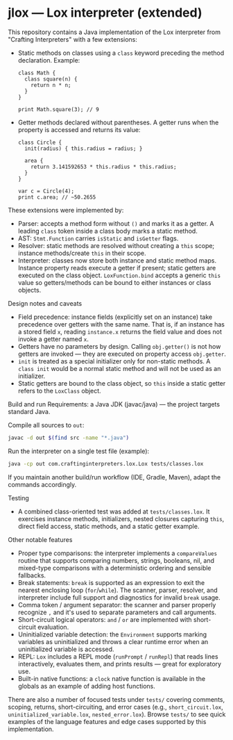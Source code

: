 # jlox — Lox interpreter (extended)

This repository contains a Java implementation of the Lox interpreter from "Crafting Interpreters" with a few extensions:

- Static methods on classes using a `class` keyword preceding the method declaration. Example:

  ```lox
  class Math {
    class square(n) {
      return n * n;
    }
  }

  print Math.square(3); // 9
  ```

- Getter methods declared without parentheses. A getter runs when the property is accessed and returns its value:

  ```lox
  class Circle {
    init(radius) { this.radius = radius; }

    area {
      return 3.141592653 * this.radius * this.radius;
    }
  }

  var c = Circle(4);
  print c.area; // ~50.2655
  ```

These extensions were implemented by:

- Parser: accepts a method form without `()` and marks it as a getter. A leading `class` token inside a class body marks a static method.
- AST: `Stmt.Function` carries `isStatic` and `isGetter` flags.
- Resolver: static methods are resolved without creating a `this` scope; instance methods/create `this` in their scope.
- Interpreter: classes now store both instance and static method maps. Instance property reads execute a getter if present; static getters are executed on the class object. `LoxFunction.bind` accepts a generic `this` value so getters/methods can be bound to either instances or class objects.

Design notes and caveats
- Field precedence: instance fields (explicitly set on an instance) take precedence over getters with the same name. That is, if an instance has a stored field `x`, reading `instance.x` returns the field value and does not invoke a getter named `x`.
- Getters have no parameters by design. Calling `obj.getter()` is not how getters are invoked — they are executed on property access `obj.getter`.
- `init` is treated as a special initializer only for non-static methods. A `class init` would be a normal static method and will not be used as an initializer.
- Static getters are bound to the class object, so `this` inside a static getter refers to the `LoxClass` object.

Build and run
Requirements: a Java JDK (javac/java) — the project targets standard Java.

Compile all sources to `out`:

```bash
javac -d out $(find src -name "*.java")
```

Run the interpreter on a single test file (example):

```bash
java -cp out com.craftinginterpreters.lox.Lox tests/classes.lox
```

If you maintain another build/run workflow (IDE, Gradle, Maven), adapt the commands accordingly.

Testing
- A combined class-oriented test was added at `tests/classes.lox`. It exercises instance methods, initializers, nested closures capturing `this`, direct field access, static methods, and a static getter example.

Other notable features
- Proper type comparisons: the interpreter implements a `compareValues` routine that supports comparing numbers, strings, booleans, nil, and mixed-type comparisons with a deterministic ordering and sensible fallbacks.
- Break statements: `break` is supported as an expression to exit the nearest enclosing loop (`for`/`while`). The scanner, parser, resolver, and interpreter include full support and diagnostics for invalid `break` usage.
- Comma token / argument separator: the scanner and parser properly recognize `,` and it's used to separate parameters and call arguments.
- Short-circuit logical operators: `and` / `or` are implemented with short-circuit evaluation.
- Uninitialized variable detection: the `Environment` supports marking variables as uninitialized and throws a clear runtime error when an uninitialized variable is accessed.
- REPL: `Lox` includes a REPL mode (`runPrompt` / `runRepl`) that reads lines interactively, evaluates them, and prints results — great for exploratory use.
- Built-in native functions: a `clock` native function is available in the globals as an example of adding host functions.

There are also a number of focused tests under `tests/` covering comments, scoping, returns, short-circuiting, and error cases (e.g., `short_circuit.lox`, `uninitialized_variable.lox`, `nested_error.lox`). Browse `tests/` to see quick examples of the language features and edge cases supported by this implementation.